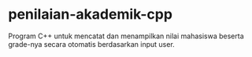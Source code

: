 # penilaian-akademik-cpp
Program C++ untuk mencatat dan menampilkan nilai mahasiswa beserta grade-nya secara otomatis berdasarkan input user.
